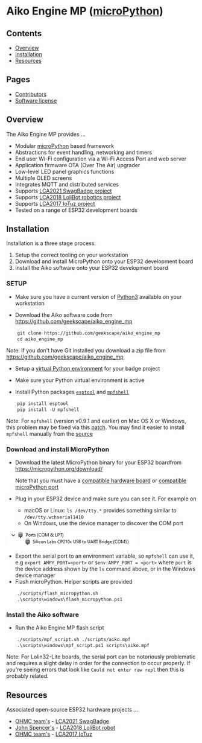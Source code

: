 # Aiko Engine MP ([microPython](http://micropython.org))

## Contents

- [Overview](#overview)
- [Installation](#installation)
- [Resources](#resources)
## Pages
- [Contributors](Contributors.md)
- [Software license](License)

## Overview

The Aiko Engine MP provides ...

- Modular [microPython](http://micropython.org) based framework
- Abstractions for event handling, networking and timers
- End user Wi-Fi configuration via a Wi-Fi Access Port and web server
- Application firmware OTA (Over The Air) upgrader
- Low-level LED panel graphics functions
- Multiple OLED screens
- Integrates MQTT and distributed services
- Supports [LCA2021 SwagBadge project](http://www.openhardwareconf.org/wiki/Swagbadge2021)
- Supports [LCA2018 LoliBot robotics project](https://github.com/CCHS-Melbourne/LoliBot)
- Supports [LCA2017 IoTuz project](http://www.openhardwareconf.org/wiki/OHC2017)
- Tested on a range of ESP32 development boards

## Installation

Installation is a three stage process:

1. Setup the correct tooling on your workstation
2. Download and install MicroPython onto your ESP32 development board
3. Install the Aiko software onto your ESP32 development board

### SETUP

- Make sure you have a current version of [Python3](https://www.python.org/) available on your workstation

- Download the Aiko software code from https://github.com/geekscape/aiko_engine_mp

```
    git clone https://github.com/geekscape/aiko_engine_mp
    cd aiko_engine_mp
```

  Note: If you don't have Git installed you download a zip file from https://github.com/geekscape/aiko_engine_mp

- Setup a [virtual Python environment](https://packaging.python.org/guides/installing-using-pip-and-virtual-environments/#creating-a-virtual-environment) for your badge project

- Make sure your Python virtual environment is active

- Install Python packages [`esptool`](https://github.com/espressif/esptool/blob/master/README.md) and [`mpfshell`](https://github.com/wendlers/mpfshell/blob/master/README.md)
```
    pip install esptool
    pip install -U mpfshell
```

Note: For `mpfshell` (version v0.9.1 and earlier) on Mac OS X or Windows, this
problem may be fixed via this [patch](https://github.com/wendlers/mpfshell/commit/52b0636c82b06a07daa5731550f86b0d7ebc7608). You may find it easier to install `mpfshell`
manually from the [source](https://github.com/wendlers/mpfshell/blob/master/README.md#from-source)

### Download and install MicroPython

- Download the latest MicroPython binary for your ESP32 boardfrom https://micropython.org/download/

  Note that you must have a
    [compatible hardware board](https://github.com/micropython/micropython/wiki/Boards-Summary) or
    [compatible microPython port](https://github.com/micropython/micropython/tree/master/ports)


- Plug in your ESP32 device and make sure you can see it. For example on
  - macOS or Linux:
  `ls /dev/tty.*` provides something similar to `/dev/tty.wchserial1410`
  - On Windows, use the device manager to discover the COM port

![Example of using the Windows Device manager](/Windows-Device-Manager-Example.png)

- Export the serial port to an environment variable, so `mpfshell` can use it,
  e.g `export AMPY_PORT=<port>` or  `$env:AMPY_PORT = <port>` where `port` is the device address shown
  by the `ls` command above, or in the Windows device manager
- Flash microPython. Helper scripts are provided

```
    ./scripts/flash_micropython.sh
    .\scripts\windows\flash_micropython.ps1
```

### Install the Aiko software

- Run the Aiko Engine MP flash script

```
    ./scripts/mpf_script.sh ./scripts/aiko.mpf
    .\scripts\windows\mpf_script.ps1 scripts\aiko.mpf
```

Note: For Lolin32-Lite boards, the serial port can be notoriously problematic
and requires a slight delay in order for the connection to occur properly.
If you're seeing errors that look like `Could not enter raw repl` then this is probably related.

## Resources

Associated open-source ESP32 hardware projects ...

- [OHMC team's](https://twitter.com/swagbadge2021) -
  [LCA2021 SwagBadge](http://www.openhardwareconf.org/wiki/Swagbadge2021)
- [John Spencer's](https://twitter.com/mage0r) -
  [LCA2018 LoliBot robot](https://github.com/CCHS-Melbourne/LoliBot)
- [OHMC team's](http://www.openhardwareconf.org) -
  [LCA2017 IoTuz](http://www.openhardwareconf.org/wiki/OHC2017)